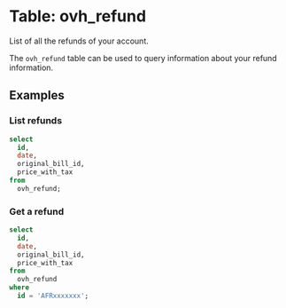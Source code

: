 # Table: ovh_refund

List of all the refunds of your account.

The `ovh_refund` table can be used to query information about your refund information.

## Examples

### List refunds

```sql
select
  id,
  date,
  original_bill_id,
  price_with_tax
from
  ovh_refund;
```

### Get a refund

```sql
select
  id,
  date,
  original_bill_id,
  price_with_tax
from
  ovh_refund
where
  id = 'AFRxxxxxxx';
```

